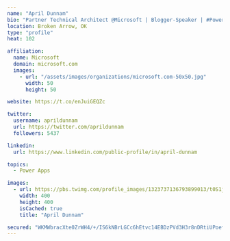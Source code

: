 ```yaml
---
name: "April Dunnam"
bio: "Partner Technical Architect @Microsoft | Blogger-Speaker | #PowerApps, #PowerAutomate, #Office365, #SharePoint | #WIT | #Karaoke Queen"
location: Broken Arrow, OK
type: "profile"
heat: 102

affiliation:
  name: Microsoft
  domain: microsoft.com
  images:
    - url: "/assets/images/organizations/microsoft.com-50x50.jpg"
      width: 50
      height: 50

website: https://t.co/enJuiGEQZc

twitter:
  username: aprildunnam
  url: https://twitter.com/aprildunnam
  followers: 5437

linkedin:
  url: https://www.linkedin.com/public-profile/in/april-dunnam

topics:
  - Power Apps

images:
  - url: https://pbs.twimg.com/profile_images/1323737136793899013/t0S1j_uM_400x400.jpg
    width: 400
    height: 400
    isCached: true
    title: "April Dunnam"

secured: "WKMWbracXte0ZrWH4/+/IS6kNBrLGCc6hEtvc14EBDzPVd3H3r8nDRtiUPoefQhlkl4gLAsaUHKVWF7k1lIHWC6BVbrj0r8imWcUvUELhZvHdszVYCprXgqN660zObEknz5doMs7Re53pthfl+BLOEliISaPvUuxAj0V3F7ecJbL8Q3WdASyaxtF9JbxuY4Md2XjSmXZS1qeGNMha9N61q9fmN5QQIE4B66RQF1vmAU2hshvKXdsFRUJQp3KgstL8XUGboB+1sndKuB2i9WVFD6ZtM8WYOi/7gtKn82dckgD7kXvGjUtRPE4ZVFD9t2OeKjurCo7fGCe9o6Fa3kpIxalC6i2OOlR6s0+NMFs1iXP0w9z3AOS6FTGHIY59RmsDHjtEhMcpGigzkwC0HMOuX3it5NBmaGf9TnTYBuCBQ8=;PGLdSKuLhZyLgeKtfEzuyQ=="
---
```


